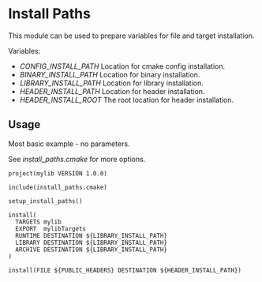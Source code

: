# Install Paths

This module can be used to prepare variables for file and target installation.

Variables:

* _CONFIG_INSTALL_PATH_  Location for cmake config installation.
* _BINARY_INSTALL_PATH_  Location for binary installation.
* _LIBRARY_INSTALL_PATH_ Location for library installation.
* _HEADER_INSTALL_PATH_  Location for header installation.
* _HEADER_INSTALL_ROOT_  The root location for header installation.


## Usage

Most basic example - no parameters.

See _install_paths.cmake_ for more options.

```
project(mylib VERSION 1.0.0)

include(install_paths.cmake)

setup_install_paths()

install(
  TARGETS mylib
  EXPORT  mylibTargets
  RUNTIME DESTINATION ${LIBRARY_INSTALL_PATH}
  LIBRARY DESTINATION ${LIBRARY_INSTALL_PATH}
  ARCHIVE DESTINATION ${LIBRARY_INSTALL_PATH}
)

install(FILE ${PUBLIC_HEADERS} DESTINATION ${HEADER_INSTALL_PATH})
```
